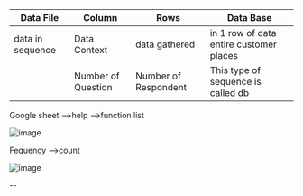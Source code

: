 
  <table>
    <thead>
      <tr>
        <th>Data File</th>
        <th>Column</th>
        <th>Rows</th>
        <th>Data Base</th>
      </tr>
    </thead>
    <tbody>
        <tr>
            <td>data in sequence</td>
            <td>Data Context</td>
            <td>data gathered</td>
           <td>in 1 row of data entire customer places</td>
        </tr>
        <tr>
            <td></td>
            <td>Number of Question</td>
            <td>Number of Respondent</td>
            <td>This type of sequence is called db</td>
        </tr>
    </tbody>
  </table>
Google sheet -->help -->function list

![image](https://github.com/princit/Data_Analysis_and_Bussiness_Intelligence/assets/29123911/bc6a5401-3379-4004-8c93-cf47637c8da1)

Fequency -->count

![image](https://github.com/princit/Data_Analysis_and_Bussiness_Intelligence/assets/29123911/e3febb65-46d7-47f9-908b-867d7e2b1f18)

--
